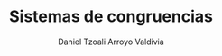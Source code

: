 ---
title: "Sistemas de congruencias"
year: 2020
thumbnail: "assets/img/Logo-ommags.png"
topic: "Teoría de Números"
file: "assets/pdf/Material/Sistemas-de-congruencias.pdf"
author: "Daniel Tzoali Arroyo Valdivia"
level: "Intermedio"
alttext: "En lugar de ecuaciones, congruencias."
---